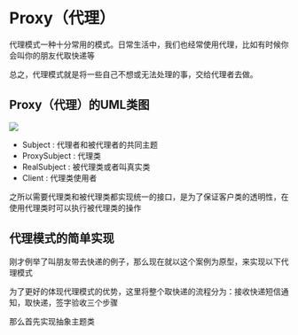 # Proxy（代理）

代理模式一种十分常用的模式。日常生活中，我们也经常使用代理，比如有时候你会叫你的朋友代取快递等

总之，代理模式就是将一些自己不想或无法处理的事，交给代理者去做。

## Proxy（代理）的UML类图
![](https://raw.githubusercontent.com/InnoFang/DesignPatterns/master/uml/proxy.png)

 + Subject : 代理者和被代理者的共同主题
 + ProxySubject : 代理类
 + RealSubject  : 被代理类或者叫真实类
 + Client : 代理类使用者

 之所以需要代理类和被代理类都实现统一的接口，是为了保证客户类的透明性，在使用代理类时可以执行被代理类的操作

## 代理模式的简单实现

刚才例举了叫朋友带去快递的例子，那么现在就以这个案例为原型，来实现以下代理模式

为了更好的体现代理模式的优势，这里将整个取快递的流程分为：接收快递短信通知，取快递，签字验收三个步骤

那么首先实现抽象主题类
